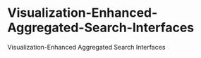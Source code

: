 # Visualization-Enhanced-Aggregated-Search-Interfaces
Visualization-Enhanced Aggregated Search Interfaces
